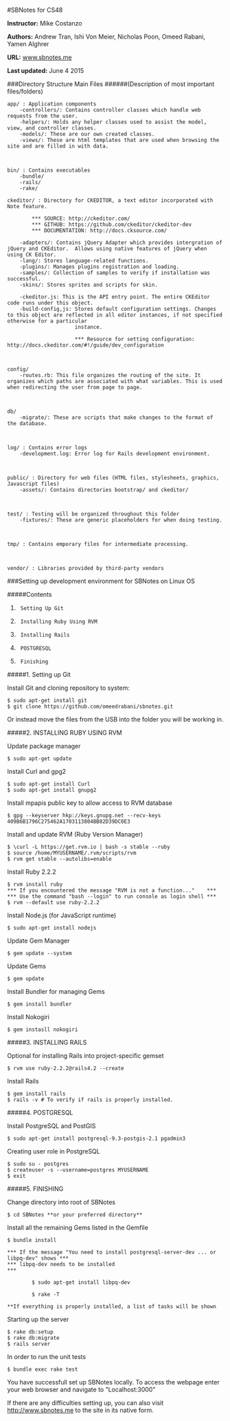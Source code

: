 #SBNotes for CS48

**Instructor:** Mike Costanzo

**Authors:** Andrew Tran, Ishi Von Meier, Nicholas Poon, Omeed Rabani, Yamen Alghrer

**URL:** www.sbnotes.me

**Last updated:** June 4 2015





###Directory Structure Main Files 
######(Description of most important files/folders)

	app/ : Application components
		-controllers/: Contains controller classes which handle web requests from the user.
		-helpers/: Holds any helper classes used to assist the model, view, and controller classes.
		-models/: These are our own created classes.  
		-views/: These are html templates that are used when browsing the site and are filled in with data.  
	


	bin/ : Contains executables
		-bundle/
		-rails/
		-rake/

	ckeditor/ : Directory for CKEDITOR, a text editor incorporated with Note feature.

			*** SOURCE: http://ckeditor.com/
			*** GITHUB: https://github.com/ckeditor/ckeditor-dev
			*** DOCUMENTATION: http://docs.cksource.com/
	
		-adapters/: Contains jQuery Adapter which provides intergration of jQuery and CKEditor.  Allows using native features of jQuery when using CK Editor.
		-lang/: Stores language-related functions. 
		-plugins/: Manages plugins registration and loading.
		-samples/: Collection of samples to verify if installation was successful.
		-skins/: Stores sprites and scripts for skin.

		-ckeditor.js: This is the API entry point. The entire CKEditor code runs under this object.
		-build-config,js: Stores default configuration settings. Changes to this object are reflected in all editor instances, if not specified otherwise for a particular      
		                  instance.  

		    			  *** Resource for setting configuration: http://docs.ckeditor.com/#!/guide/dev_configuration



	config/ 
		-routes.rb: This file organizes the routing of the site. It organizes which paths are associated with what variables. This is used when redirecting the user from page to page.  

	
	
	db/
		-migrate/: These are scripts that make changes to the format of the database.  

	

	log/ : Contains error logs
		-development.log: Error log for Rails development environment.



	public/ : Directory for web files (HTML files, stylesheets, graphics, Javascript files)
		-assets/: Contains directories bootstrap/ and ckeditor/

	
	
	test/ : Testing will be organized throughout this folder  
		-fixtures/: These are generic placeholders for when doing testing.  



	tmp/ : Contains emporary files for intermediate processing.



	vendor/ : Libraries provided by third-party vendors







###Setting up development environment for SBNotes on Linux OS


#####Contents

1.		Setting Up Git 
2.		Installing Ruby Using RVM  
3.		Installing Rails  
4.		POSTGRESQL  
5.		Finishing 





#####1.	Setting up Git

Install Git and cloning repository to system:
	
	$ sudo apt-get install git
	$ git clone https://github.com/omeedrabani/sbnotes.git

Or instead move the files from the USB into the folder you will be working in.



#####2.	INSTALLING RUBY USING RVM

Update package manager

	$ sudo apt-get update


Install Curl and gpg2

	$ sudo apt-get install Curl
	$ sudo apt-get install gnupg2


Install mpapis public key to allow access to RVM database

	$ gpg --keyserver hkp://keys.gnupg.net --recv-keys 409B6B1796C275462A1703113804BB82D39DC0E3


Install and update RVM (Ruby Version Manager)

	$ \curl -L https://get.rvm.io | bash -s stable --ruby
	$ source /home/MYUSERNAME/.rvm/scripts/rvm
	$ rvm get stable --autolibs=enable


Install Ruby 2.2.2

	$ rvm install ruby
	*** If you encountered the message "RVM is not a function..." 	 ***
	***	Use the command "bash --login" to run console as login shell ***
	$ rvm --default use ruby-2.2.2


Install Node.js (for JavaScript runtime)

	$ sudo apt-get install nodejs


Update Gem Manager

	$ gem update --system


Update Gems

	$ gem update


Install Bundler for managing Gems

	$ gem install bundler


Install Nokogiri 

	$ gem instasll nokogiri





#####3. INSTALLING RAILS

Optional for installing Rails into project-specific gemset

	$ rvm use ruby-2.2.2@rails4.2 --create

Install Rails

	$ gem install rails
	$ rails -v # To verify if rails is properly installed.  





#####4.	POSTGRESQL

Install PostgreSQL and PostGIS

	$ sudo apt-get install postgresql-9.3-postgis-2.1 pgadmin3

Creating user role in PostgreSQL

	$ sudo su - postgres
	$ createuser -s --username=postgres MYUSERNAME
	$ exit





#####5.	FINISHING 

Change directory into root of SBNotes

	$ cd SBNotes **or your preferred directory**

Install all the remaining Gems listed in the Gemfile

	$ bundle install

	*** If the message "You need to install postgresql-server-dev ... or libpq-dev" shows ***
	*** libpq-dev needs to be installed													  ***

			$ sudo apt-get install libpq-dev

			$ rake -T 

	**If everything is properly installed, a list of tasks will be shown

Starting up the server

	$ rake db:setup
	$ rake db:migrate
	$ rails server

In order to run the unit tests  

	$ bundle exec rake test



You have successfull set up SBNotes locally.  To access the webpage
enter your web browser and navigate to "Localhost:3000"

If there are any difficulties setting up, you can also visit  http://www.sbnotes.me  to the site in its native form.